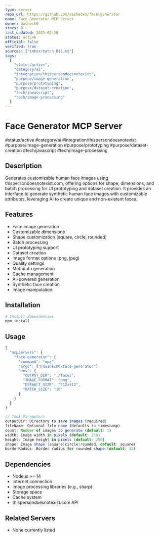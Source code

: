 ```yaml
---
type: server
repo_url: https://github.com/dasheck0/face-generator
name: Face Generator MCP Server
owner: dasheck0
stars: 0
last_updated: 2025-02-28
status: active
official: false
verified: true
sources: ["inbox/batch_011.md"]
tags:
  [
    "status/active",
    "category/ai",
    "integration/thispersondoesnotexist",
    "purpose/image-generation",
    "purpose/prototyping",
    "purpose/dataset-creation",
    "tech/javascript",
    "tech/image-processing"
  ]
---
```


# Face Generator MCP Server

#status/active #category/ai #integration/thispersondoesnotexist #purpose/image-generation #purpose/prototyping #purpose/dataset-creation #tech/javascript #tech/image-processing

## Description

Generates customizable human face images using thispersondoesnotexist.com, offering options for shape, dimensions, and batch processing for UI prototyping and dataset creation. It provides an interface to generate synthetic human face images with customizable attributes, leveraging AI to create unique and non-existent faces.

## Features

- Face image generation
- Customizable dimensions
- Shape customization (square, circle, rounded)
- Batch processing
- UI prototyping support
- Dataset creation
- Image format options (png, jpeg)
- Quality settings
- Metadata generation
- Cache management
- AI-powered generation
- Synthetic face creation
- Image manipulation

## Installation

```bash
# Install dependencies
npm install
```

## Usage

```javascript
{
  "mcpServers": {
    "face-generator": {
      "command": "npx",
      "args": ["@dasheck0/face-generator"],
      "env": {
        "OUTPUT_DIR": "./faces",
        "IMAGE_FORMAT": "png",
        "DEFAULT_SIZE": "512x512",
        "BATCH_SIZE": "10"
      }
    }
  }
}

// Tool Parameters
outputDir: Directory to save images (required)
fileName: Optional file name (defaults to timestamp)
count: Number of images to generate (default: 1)
width: Image width in pixels (default: 256)
height: Image height in pixels (default: 256)
shape: Image shape (square|circle|rounded, default: square)
borderRadius: Border radius for rounded shape (default: 32)
```

## Dependencies

- Node.js >= 14
- Internet connection
- Image processing libraries (e.g., sharp)
- Storage space
- Cache system
- thispersondoesnotexist.com API

## Related Servers

- None currently listed